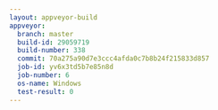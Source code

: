 ```yaml
---
layout: appveyor-build
appveyor:
  branch: master
  build-id: 29059719
  build-number: 338
  commit: 70a275a90d7e3ccc4afda0c7b8b24f215833d857
  job-id: yv6x3td5b7e85n8d
  job-number: 6
  os-name: Windows
  test-result: 0
---
```

